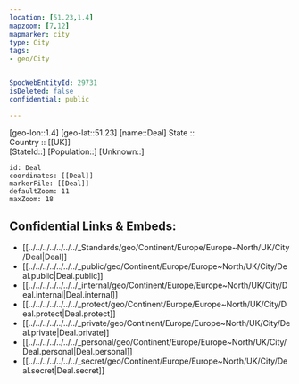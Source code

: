 ```yaml
---
location: [51.23,1.4] 
mapzoom: [7,12] 
mapmarker: city 
type: City
tags:
- geo/City


SpocWebEntityId: 29731
isDeleted: false
confidential: public

---
```

[geo-lon::1.4] 
[geo-lat::51.23] 
[name::Deal] 
State ::  
Country :: [[UK]]  
[StateId::] 
[Population::] 
[Unknown::] 


```leaflet
id: Deal
coordinates: [[Deal]] 
markerFile: [[Deal]] 
defaultZoom: 11 
maxZoom: 18
```


## Confidential Links & Embeds: 
- [[../../../../../../../_Standards/geo/Continent/Europe/Europe~North/UK/City/Deal|Deal]] 
- [[../../../../../../../_public/geo/Continent/Europe/Europe~North/UK/City/Deal.public|Deal.public]] 
- [[../../../../../../../_internal/geo/Continent/Europe/Europe~North/UK/City/Deal.internal|Deal.internal]] 
- [[../../../../../../../_protect/geo/Continent/Europe/Europe~North/UK/City/Deal.protect|Deal.protect]] 
- [[../../../../../../../_private/geo/Continent/Europe/Europe~North/UK/City/Deal.private|Deal.private]] 
- [[../../../../../../../_personal/geo/Continent/Europe/Europe~North/UK/City/Deal.personal|Deal.personal]] 
- [[../../../../../../../_secret/geo/Continent/Europe/Europe~North/UK/City/Deal.secret|Deal.secret]] 
